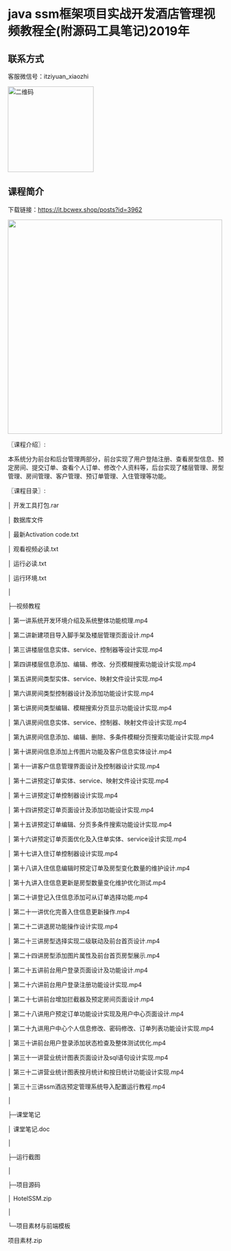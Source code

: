 # java ssm框架项目实战开发酒店管理视频教程全(附源码工具笔记)2019年

## 联系方式

客服微信号：itziyuan_xiaozhi

<img src="https://ziyuanyun.oss-cn-guangzhou.aliyuncs.com/common/20240614073449/666b82192834a.jpg" width="200" height="200" alt="二维码">

## 课程简介

下载链接：https://it.bcwex.shop/posts?id=3962

<img src="https://ziyuanyun.oss-cn-guangzhou.aliyuncs.com/yun/20240515185530/664494a235124.jpg" width="500" alt="">

  〖课程介绍〗:

 本系统分为前台和后台管理两部分，前台实现了用户登陆注册、查看房型信息、预定房间、提交订单、查看个人订单、修改个人资料等，后台实现了楼层管理、房型管理、房间管理、客户管理、预订单管理、入住管理等功能。

 〖课程目录〗:

 │ 开发工具打包.rar

 │ 数据库文件

 │ 最新Activation code.txt

 │ 观看视频必读.txt

 │ 运行必读.txt

 │ 运行环境.txt

 │ 

 ├─视频教程

 │ 第一讲系统开发环境介绍及系统整体功能梳理.mp4

 │ 第二讲新建项目导入脚手架及楼层管理页面设计.mp4

 │ 第三讲楼层信息实体、service、控制器等设计实现.mp4

 │ 第四讲楼层信息添加、编辑、修改、分页模糊搜索功能设计实现.mp4

 │ 第五讲房间类型实体、service、映射文件设计实现.mp4

 │ 第六讲房间类型控制器设计及添加功能设计实现.mp4

 │ 第七讲房间类型编辑、模糊搜索分页显示功能设计实现.mp4

 │ 第八讲房间信息实体、service、控制器、映射文件设计实现.mp4

 │ 第九讲房间信息添加、编辑、删除、多条件模糊分页搜索功能设计实现.mp4

 │ 第十讲房间信息添加上传图片功能及客户信息实体设计.mp4

 │ 第十一讲客户信息管理界面设计及控制器设计实现.mp4

 │ 第十二讲预定订单实体、service、映射文件设计实现.mp4

 │ 第十三讲预定订单控制器设计实现.mp4

 │ 第十四讲预定订单页面设计及添加功能设计实现.mp4

 │ 第十五讲预定订单编辑、分页多条件搜索功能设计实现.mp4

 │ 第十六讲预定订单页面优化及入住单实体、service设计实现.mp4

 │ 第十七讲入住订单控制器设计实现.mp4

 │ 第十八讲入住信息编辑时预定订单及房型变化数量的维护设计.mp4

 │ 第十九讲入住信息更新是房型数量变化维护优化测试.mp4

 │ 第二十讲登记入住信息添加可从订单选择功能.mp4

 │ 第二十一讲优化完善入住信息更新操作.mp4

 │ 第二十二讲退房功能操作设计实现.mp4

 │ 第二十三讲房型选择实现二级联动及前台首页设计.mp4

 │ 第二十四讲房型添加图片属性及前台首页房型展示.mp4

 │ 第二十五讲前台用户登录页面设计及功能设计.mp4

 │ 第二十六讲前台用户登录注册功能设计实现.mp4

 │ 第二十七讲前台增加拦截器及预定房间页面设计.mp4

 │ 第二十八讲用户预定订单功能设计实现及用户中心页面设计.mp4

 │ 第二十九讲用户中心个人信息修改、密码修改、订单列表功能设计实现.mp4

 │ 第三十讲前台用户登录添加状态检查及整体测试优化.mp4

 │ 第三十一讲营业统计图表页面设计及sql语句设计实现.mp4

 │ 第三十二讲营业统计图表按月统计和按日统计功能设计实现.mp4

 │ 第三十三讲ssm酒店预定管理系统导入配置运行教程.mp4

 │ 

 ├─课堂笔记

 │ 课堂笔记.doc

 │ 

 ├─运行截图

 │ 

 ├─项目源码

 │ HotelSSM.zip

 │ 

 └─项目素材与前端模板

  项目素材.zip 

  